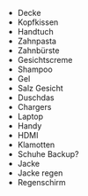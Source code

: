 - Decke
- Kopfkissen
- Handtuch
- Zahnpasta
- Zahnbürste
- Gesichtscreme
- Shampoo
- Gel
- Salz Gesicht
- Duschdas
- Chargers
- Laptop
- Handy
- HDMI
- Klamotten
- Schuhe Backup?
- Jacke
- Jacke regen
- Regenschirm



